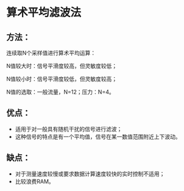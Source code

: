 # 算术平均滤波法

## 方法：

连续取N个采样值进行算术平均运算：

N值较大时：信号平滑度较高，但灵敏度较低；

N值较小时：信号平滑度较低，但灵敏度较高；

N值的选取：一般流量，N=12；压力：N=4。

## 优点：

- 适用于对一般具有随机干扰的信号进行滤波；
- 这种信号的特点是有一个平均值，信号在某一数值范围附近上下波动。

## 缺点：

- 对于测量速度较慢或要求数据计算速度较快的实时控制不适用；
- 比较浪费RAM。